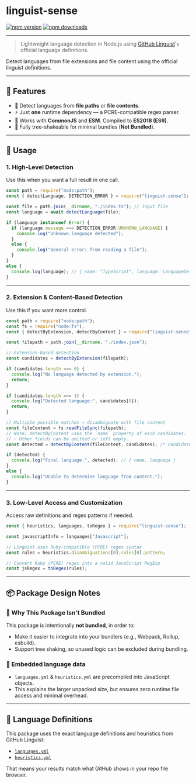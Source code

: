 # linguist-sense

[![npm version](https://img.shields.io/npm/v/linguist-sense)](https://www.npmjs.com/package/linguist-sense)
[![npm downloads](https://img.shields.io/npm/dw/linguist-sense)](https://www.npmjs.com/package/linguist-sense)

---

> Lightweight language detection in Node.js using [GitHub Linguist](https://github.com/github-linguist/linguist)'s official language definitions.

Detect languages from file extensions and file content using the official linguist definitions.

---

## 🚀 Features
- 📣 Detect languages from **file paths** or **file contents**.
- ⚡ Just **one** runtime dependency — a PCRE-compatible regex parser.
- 🔧 Works with **CommonJS** and **ESM**. Compiled to **ES2018 (ES9)**.
- 🌳 Fully tree-shakeable for minimal bundles (**Not Bundled**).

---

## 🧪 Usage

### 1. High-Level Detection
Use this when you want a full result in one call.

```js
const path = require("node:path");
const { detectLanguage, DETECTION_ERROR } = require("linguist-sense");

const file = path.join(__dirname, "./index.ts"); // input file
const language = await detectLanguage(file);

if (language instanceof Error) {
  if (language.message === DETECTION_ERROR.UNKNOWN_LANGUAGE) {
    console.log("Unknown language detected");
  }
  else {
    console.log("General error: from reading a file");
  }
}
else {
  console.log(language); // { name: "TypeScript", language: LanguageDefinition }
}
```

---

### 2. Extension & Content-Based Detection
Use this if you want more control.
```js
const path = require("node:path");
const fs = require("node:fs");
const { detectByExtension, detectByContent } = require("linguist-sense");

const filepath = path.join(__dirname, "./index.json");

// Extension-based detection
const candidates = detectByExtension(filepath);

if (candidates.length === 0) {
  console.log("No language detected by extension.");
  return;
}

if (candidates.length === 1) {
  console.log("Detected language:", candidates[0]);
  return;
}

// Multiple possible matches — disambiguate with file content
const fileContent = fs.readFileSync(filepath);
// Note: detectByContent uses the `name` property of each candidates.
// - Other fields can be omitted or left empty.
const detected = detectByContent(fileContent, candidates); /* candidates  optional but preferred */

if (detected) {
  console.log("Final language:", detected); // { name, language }
}
else {
  console.log("Unable to determine language from content.");
}
```
---

### 3. Low-Level Access and Customization
Access raw definitions and regex patterns if needed.
```js
const { heuristics, languages, toRegex } = require("linguist-sense");

const javascriptInfo = languages["Javascript"];

// Linguist uses Ruby-compatible (PCRE) regex syntax
const rules = heuristics.disambiguations[0].rules[0].pattern;

// Convert Ruby (PCRE) regex into a valid JavaScript RegExp
const jsRegex = toRegex(rules);
```

---

## 📦 Package Design Notes

### 📁 Why This Package Isn't Bundled
This package is intentionally **not bundled**, in order to:
- Make it easier to integrate into your bundlers (e.g., Webpack, Rollup, esbuild).
- Support tree shaking, so unused logic can be excluded during bundling.

### 🧬 Embedded language data
- `languages.yml` & `heuristics.yml` are precompiled into JavaScript objects.
- This explains the larger unpacked size, but ensures zero runtime file access and minimal overhead.

---

## 📘 Language Definitions
This package uses the exact language definitions and heuristics from GitHub Linguist:

- [`languages.yml`](https://github.com/github-linguist/linguist/blob/main/lib/linguist/languages.yml)
- [`heuristics.yml`](https://github.com/github-linguist/linguist/blob/main/lib/linguist/heuristics.yml)

That means your results match what GitHub shows in your repo file browser.